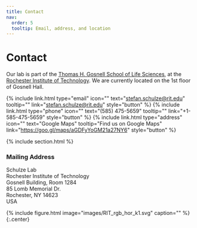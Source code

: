 ```yaml
---
title: Contact
nav:
  order: 5
  tooltip: Email, address, and location
---
```


# <i class="fas fa-envelope"></i>Contact

Our lab is part of the [Thomas H. Gosnell School of Life Sciences](https://www.rit.edu/science/thomas-h-gosnell-school-life-sciences), at the [Rochester Institute of Technology](https://www.rit.edu).
We are currently located on the 1st floor of Gosnell Hall.

{%
  include link.html
  type="email"
  icon=""
  text="stefan.schulze@rit.edu"
  tooltip=""
  link="stefan.schulze@rit.edu"
  style="button"
%}
{%
  include link.html
  type="phone"
  icon=""
  text="(585) 475-5659"
  tooltip=""
  link="+1-585-475-5659"
  style="button"
%}
{%
  include link.html
  type="address"
  icon=""
  text="Google Maps"
  tooltip="Find us on Google Maps"
  link="https://goo.gl/maps/aGDFyYoGM21a27NY6"
  style="button"
%}

{% include section.html %}

### <i class="fas fa-mail-bulk"></i>Mailing Address

Schulze Lab<br>
Rochester Institute of Technology<br>
Gosnell Building, Room 1284<br>
85 Lomb Memorial Dr.<br>
Rochester, NY 14623<br>
USA

{%
  include figure.html
  image="images/RIT_rgb_hor_k1.svg"
  caption=""
%}
{:.center}
